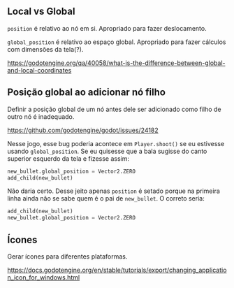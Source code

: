 ## Local vs Global

`position` é relativo ao nó em si. Apropriado para fazer deslocamento.

`global_position` é relativo ao espaço global. Apropriado para fazer cálculos
com dimensões da tela(?).

https://godotengine.org/qa/40058/what-is-the-difference-between-global-and-local-coordinates

## Posição global ao adicionar nó filho

Definir a posição global de um nó antes dele ser adicionado
como filho de outro nó é inadequado.

https://github.com/godotengine/godot/issues/24182

Nesse jogo, esse bug poderia acontece em `Player.shoot()` se eu estivesse usando 
`global_position`. Se eu quisesse que a bala sugisse do canto superior esquerdo
da tela e fizesse assim:

<!-- eu sei que não é Python -->
```python
new_bullet.global_position = Vector2.ZERO
add_child(new_bullet)
```

Não daria certo. Desse jeito apenas `position` é setado porque na primeira
linha ainda não se sabe quem é o pai de `new_bullet`. O correto seria:

```python
add_child(new_bullet)
new_bullet.global_position = Vector2.ZERO
```

## Ícones

Gerar ícones para diferentes plataformas.

https://docs.godotengine.org/en/stable/tutorials/export/changing_application_icon_for_windows.html